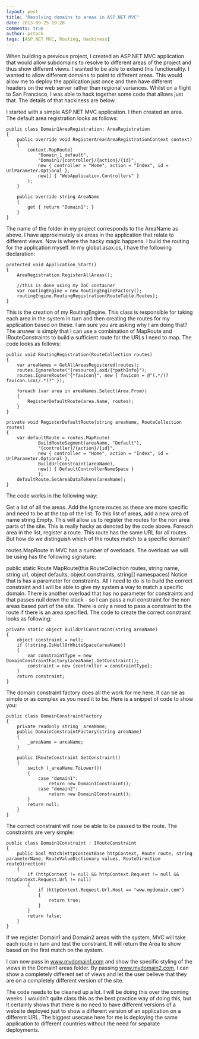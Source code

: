 ```yaml
---
layout: post
title: "Resolving domains to areas in ASP.NET MVC"
date: 2013-09-25 19:28
comments: true
author: pstack
tags: [ASP.NET MVC, Routing, Hackiness]
---
```

When building a previous project, I created an ASP.NET MVC application that would allow subdomains to resolve to different areas of the project and thus show different views. I wanted to be able to extend this functionality. I wanted to allow different domains to point to different areas. This would allow me to deploy the application just once and then have different headers on the web server rather than regional variances. Whilst on a flight to San Francisco, I was able to hack together some code that allows just that. The details of that hackiness are below.

I started with a simple ASP.NET MVC application. I then created an area. The default area registration looks as follows:

	public class Domain1AreaRegistration: AreaRegistration   
	{
    	public override void RegisterArea(AreaRegistrationContext context)
    	{
        	context.MapRoute(
            	"Domain_1_default",
            	"Domain1/{controller}/{action}/{id}",
            	new { controller = "Home", action = "Index", id = UrlParameter.Optional },
            	new[] { "WebApplication.Controllers" }
        	);
    	}

    	public override string AreaName
    	{
        	get { return "Domain1"; }
    	}
	}
	
The name of the folder in my project corresponds to the AreaName as above. I have approximately six areas in the application that relate to different views. Now is where the hacky magic happens. I build the routing for the application myself. In my global.asax.cs, I have the following declaration:

	protected void Application_Start()
	{
    	AreaRegistration.RegisterAllAreas();

    	//this is done using my IoC container
    	var routingEngine = new RoutingEngineFactory();
    	routingEngine.RoutingRegistration(RouteTable.Routes);
	}
	
This is the creation of my RoutingEngine. This class is responsible for taking each area in the system in turn and then creating the routes for my application based on these. I am sure you are asking why I am doing that? The answer is simply that I can use a combination of MapRoute and IRouteConstraints to build a sufficient route for the URLs I need to map. The code looks as follows:

	public void RoutingRegistration(RouteCollection routes)
	{
    	var areaNames = GetAllAreasRegistered(routes);
    	routes.IgnoreRoute("{resource}.axd/{*pathInfo}");
    	routes.IgnoreRoute("{*favicon}", new { favicon = @"(.*/)?favicon.ico(/.*)?" });

    	foreach (var area in areaNames.Select(Area.From))
    	{
        	RegisterDefaultRoute(area.Name, routes);
    	}
	}

	private void RegisterDefaultRoute(string areaName, RouteCollection routes)
	{
    	var defaultRoute = routes.MapRoute(
        	    BuildRouteSegment(areaName, "Default"),
            	"{controller}/{action}/{id}",
            	new { controller = "Home", action = "Index", id = UrlParameter.Optional },
            	BuildUrlConstraint(areaName),
            	new[] { DefaultControllerNameSpace }
            	);
    	defaultRoute.SetAreaDataTokens(areaName);
	}
	
The code works in the following way:

Get a list of all the areas.
Add the Ignore routes as these are more specific and need to be at the top of the list.
To this list of areas, add a new area of name string.Empty. This will allow us to register the routes for the non area parts of the site. This is really hacky as denoted by the code above.
Foreach area in the list, register a route. This route has the same URL for all routes.
But how do we distinguish which of the routes match to a specific domain?

routes.MapRoute in MVC has a number of overloads. The overload we will be using has the following signature:

public static Route MapRoute(this RouteCollection routes, string name, string url, object defaults, object constraints, string[] namespaces)
Notice that is has a parameter for constraints. All I need to do is to build the correct constraint and I will be able to give my system a way to match a specific domain. There is another overload that has no parameter for constraints and that passes null down the stack - so I can pass a null constraint for the non areas based part of the site. There is only a need to pass a constraint to the route if there is an area specified. The code to create the correct constraint looks as following:

	private static object BuildUrlConstraint(string areaName)
	{
    	object constraint = null;
    	if (!string.IsNullOrWhiteSpace(areaName))
    	{
        	var constraintType = new DomainConstraintFactory(areaName).GetConstraint();
        	constraint = new {controller = constraintType};
    	}
    	return constraint;
	}
	
The domain constraint factory does all the work for me here. It can be as simple or as complex as you need it to be. Here is a snippet of code to show you:

    public class DomainConstraintFactory
    {
        private readonly string _areaName;
        public DomainConstraintFactory(string areaName)
        {
            _areaName = areaName;
    	}

    	public IRouteConstraint GetConstraint()
    	{
        	switch (_areaName.ToLower())
        	{
            	case "domain1":
                	return new Domain1Constraint();
            	case "domain2":
                	return new Domain2Constraint();
        	}
        	return null;
    	}
	}
	
The correct constraint will now be able to be passed to the route. The constraints are very simple:

    public class Domain1Constraint : IRouteConstraint
    {
        public bool Match(HttpContextBase httpContext, Route route, string parameterName, RouteValueDictionary values, RouteDirection routeDirection)
        {
            if (httpContext != null && httpContext.Request != null && httpContext.Request.Url != null)
            {
                if (httpContext.Request.Url.Host == "www.mydomain.com")
                {
                    return true;
                }
            }
            return false;
        }
	}
	
If we register Domain1 and Domain2 areas with the system, MVC will take each route in turn and test the constraint. It will return the Area to show based on the first match on the system.

I can now pass in www.mydomain1.com and show the specific styling of the views in the Domain1 areas folder. By passing www.mydomain2.com, I can show a completely different set of views and let the user believe that they are on a completely different version of the site.

The code needs to be cleaned up a lot. I will be doing this over the coming weeks. I wouldn’t quite class this as the best practice way of doing this, but it certainly shows that there is no need to have different versions of a website deployed just to show a different version of an application on a different URL. The biggest usecase here for me is deploying the same application to different countries without the need for separate deployments.
